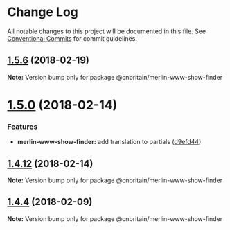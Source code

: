 # Change Log

All notable changes to this project will be documented in this file.
See [Conventional Commits](https://conventionalcommits.org) for commit guidelines.

<a name="1.5.6"></a>
## [1.5.6](https://github.com/cnduk/merlin-www-components/compare/@cnbritain/merlin-www-show-finder@1.5.5...@cnbritain/merlin-www-show-finder@1.5.6) (2018-02-19)




**Note:** Version bump only for package @cnbritain/merlin-www-show-finder

<a name="1.5.0"></a>
# [1.5.0](https://github.com/cnduk/merlin-www-components/compare/@cnbritain/merlin-www-show-finder@1.4.13...@cnbritain/merlin-www-show-finder@1.5.0) (2018-02-14)


### Features

* **merlin-www-show-finder:** add translation to partials ([d9efd44](https://github.com/cnduk/merlin-www-components/commit/d9efd44))




<a name="1.4.12"></a>
## [1.4.12](https://github.com/cnduk/merlin-www-components/compare/@cnbritain/merlin-www-show-finder@1.4.11...@cnbritain/merlin-www-show-finder@1.4.12) (2018-02-14)




**Note:** Version bump only for package @cnbritain/merlin-www-show-finder

<a name="1.4.4"></a>
## [1.4.4](https://github.com/cnduk/merlin-www-components/compare/@cnbritain/merlin-www-show-finder@1.4.3...@cnbritain/merlin-www-show-finder@1.4.4) (2018-02-09)




**Note:** Version bump only for package @cnbritain/merlin-www-show-finder
